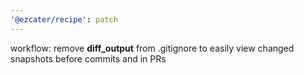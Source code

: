 ```yaml
---
'@ezcater/recipe': patch
---
```


workflow: remove **diff_output** from .gitignore to easily view changed snapshots before commits and in PRs
